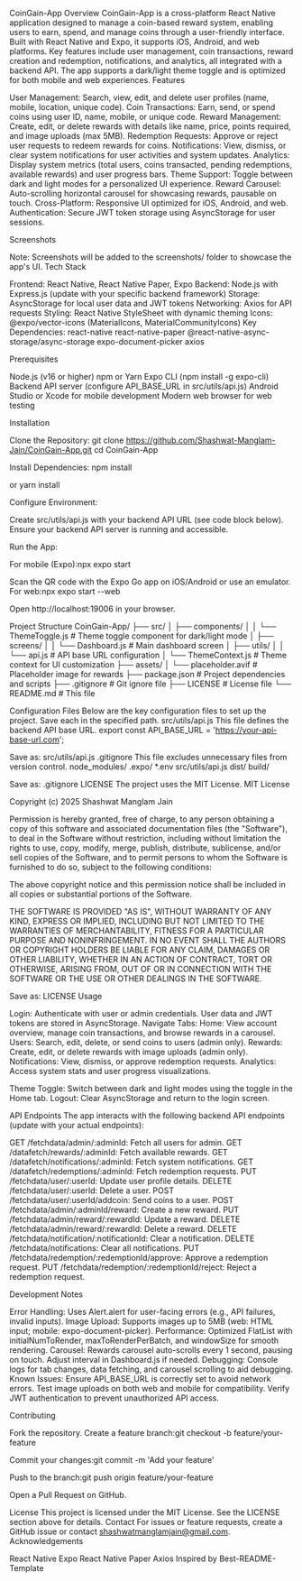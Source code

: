 CoinGain-App
Overview
CoinGain-App is a cross-platform React Native application designed to manage a coin-based reward system, enabling users to earn, spend, and manage coins through a user-friendly interface. Built with React Native and Expo, it supports iOS, Android, and web platforms. Key features include user management, coin transactions, reward creation and redemption, notifications, and analytics, all integrated with a backend API. The app supports a dark/light theme toggle and is optimized for both mobile and web experiences.
Features

User Management: Search, view, edit, and delete user profiles (name, mobile, location, unique code).
Coin Transactions: Earn, send, or spend coins using user ID, name, mobile, or unique code.
Reward Management: Create, edit, or delete rewards with details like name, price, points required, and image uploads (max 5MB).
Redemption Requests: Approve or reject user requests to redeem rewards for coins.
Notifications: View, dismiss, or clear system notifications for user activities and system updates.
Analytics: Display system metrics (total users, coins transacted, pending redemptions, available rewards) and user progress bars.
Theme Support: Toggle between dark and light modes for a personalized UI experience.
Reward Carousel: Auto-scrolling horizontal carousel for showcasing rewards, pausable on touch.
Cross-Platform: Responsive UI optimized for iOS, Android, and web.
Authentication: Secure JWT token storage using AsyncStorage for user sessions.

Screenshots

Note: Screenshots will be added to the screenshots/ folder to showcase the app's UI.
Tech Stack

Frontend: React Native, React Native Paper, Expo
Backend: Node.js with Express.js (update with your specific backend framework)
Storage: AsyncStorage for local user data and JWT tokens
Networking: Axios for API requests
Styling: React Native StyleSheet with dynamic theming
Icons: @expo/vector-icons (MaterialIcons, MaterialCommunityIcons)
Key Dependencies:
react-native
react-native-paper
@react-native-async-storage/async-storage
expo-document-picker
axios



Prerequisites

Node.js (v16 or higher)
npm or Yarn
Expo CLI (npm install -g expo-cli)
Backend API server (configure API_BASE_URL in src/utils/api.js)
Android Studio or Xcode for mobile development
Modern web browser for web testing

Installation

Clone the Repository:
git clone https://github.com/Shashwat-Manglam-Jain/CoinGain-App.git
cd CoinGain-App


Install Dependencies:
npm install

or
yarn install


Configure Environment:

Create src/utils/api.js with your backend API URL (see code block below).
Ensure your backend API server is running and accessible.


Run the App:

For mobile (Expo):npx expo start

Scan the QR code with the Expo Go app on iOS/Android or use an emulator.
For web:npx expo start --web

Open http://localhost:19006 in your browser.



Project Structure
CoinGain-App/
├── src/
│   ├── components/
│   │   └── ThemeToggle.js      # Theme toggle component for dark/light mode
│   ├── screens/
│   │   └── Dashboard.js        # Main dashboard screen
│   ├── utils/
│   │   └── api.js             # API base URL configuration
│   └── ThemeContext.js        # Theme context for UI customization
├── assets/
│   └── placeholder.avif        # Placeholder image for rewards
├── package.json               # Project dependencies and scripts
├── .gitignore                 # Git ignore file
├── LICENSE                    # License file
└── README.md                  # This file

Configuration Files
Below are the key configuration files to set up the project. Save each in the specified path.
src/utils/api.js
This file defines the backend API base URL.
export const API_BASE_URL = 'https://your-api-base-url.com';

Save as: src/utils/api.js
.gitignore
This file excludes unnecessary files from version control.
node_modules/
.expo/
*.env
src/utils/api.js
dist/
build/

Save as: .gitignore
LICENSE
The project uses the MIT License.
MIT License

Copyright (c) 2025 Shashwat Manglam Jain

Permission is hereby granted, free of charge, to any person obtaining a copy
of this software and associated documentation files (the "Software"), to deal
in the Software without restriction, including without limitation the rights
to use, copy, modify, merge, publish, distribute, sublicense, and/or sell
copies of the Software, and to permit persons to whom the Software is
furnished to do so, subject to the following conditions:

The above copyright notice and this permission notice shall be included in all
copies or substantial portions of the Software.

THE SOFTWARE IS PROVIDED "AS IS", WITHOUT WARRANTY OF ANY KIND, EXPRESS OR
IMPLIED, INCLUDING BUT NOT LIMITED TO THE WARRANTIES OF MERCHANTABILITY,
FITNESS FOR A PARTICULAR PURPOSE AND NONINFRINGEMENT. IN NO EVENT SHALL THE
AUTHORS OR COPYRIGHT HOLDERS BE LIABLE FOR ANY CLAIM, DAMAGES OR OTHER
LIABILITY, WHETHER IN AN ACTION OF CONTRACT, TORT OR OTHERWISE, ARISING FROM,
OUT OF OR IN CONNECTION WITH THE SOFTWARE OR THE USE OR OTHER DEALINGS IN THE
SOFTWARE.

Save as: LICENSE
Usage

Login: Authenticate with user or admin credentials. User data and JWT tokens are stored in AsyncStorage.
Navigate Tabs:
Home: View account overview, manage coin transactions, and browse rewards in a carousel.
Users: Search, edit, delete, or send coins to users (admin only).
Rewards: Create, edit, or delete rewards with image uploads (admin only).
Notifications: View, dismiss, or approve redemption requests.
Analytics: Access system stats and user progress visualizations.


Theme Toggle: Switch between dark and light modes using the toggle in the Home tab.
Logout: Clear AsyncStorage and return to the login screen.

API Endpoints
The app interacts with the following backend API endpoints (update with your actual endpoints):

GET /fetchdata/admin/:adminId: Fetch all users for admin.
GET /datafetch/rewards/:adminId: Fetch available rewards.
GET /datafetch/notifications/:adminId: Fetch system notifications.
GET /datafetch/redemptions/:adminId: Fetch redemption requests.
PUT /fetchdata/user/:userId: Update user profile details.
DELETE /fetchdata/user/:userId: Delete a user.
POST /fetchdata/user/:userId/addcoin: Send coins to a user.
POST /fetchdata/admin/:adminId/reward: Create a new reward.
PUT /fetchdata/admin/reward/:rewardId: Update a reward.
DELETE /fetchdata/admin/reward/:rewardId: Delete a reward.
DELETE /fetchdata/notification/:notificationId: Clear a notification.
DELETE /fetchdata/notifications: Clear all notifications.
PUT /fetchdata/redemption/:redemptionId/approve: Approve a redemption request.
PUT /fetchdata/redemption/:redemptionId/reject: Reject a redemption request.

Development Notes

Error Handling: Uses Alert.alert for user-facing errors (e.g., API failures, invalid inputs).
Image Upload: Supports images up to 5MB (web: HTML input; mobile: expo-document-picker).
Performance: Optimized FlatList with initialNumToRender, maxToRenderPerBatch, and windowSize for smooth rendering.
Carousel: Rewards carousel auto-scrolls every 1 second, pausing on touch. Adjust interval in Dashboard.js if needed.
Debugging: Console logs for tab changes, data fetching, and carousel scrolling to aid debugging.
Known Issues:
Ensure API_BASE_URL is correctly set to avoid network errors.
Test image uploads on both web and mobile for compatibility.
Verify JWT authentication to prevent unauthorized API access.



Contributing

Fork the repository.
Create a feature branch:git checkout -b feature/your-feature


Commit your changes:git commit -m 'Add your feature'


Push to the branch:git push origin feature/your-feature


Open a Pull Request on GitHub.

License
This project is licensed under the MIT License. See the LICENSE section above for details.
Contact
For issues or feature requests, create a GitHub issue or contact shashwatmanglamjain@gmail.com.
Acknowledgements

React Native
Expo
React Native Paper
Axios
Inspired by Best-README-Template
